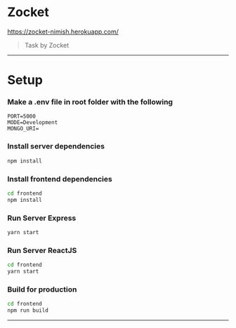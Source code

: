# Zocket

https://zocket-nimish.herokuapp.com/

> Task by Zocket

---

# Setup

### Make a .env file in root folder with the following

```
PORT=5000
MODE=Development
MONGO_URI=
```

### Install server dependencies

```bash
npm install
```

### Install frontend dependencies

```bash
cd frontend
npm install
```

### Run Server Express

```bash
yarn start
```

### Run Server ReactJS

```bash
cd frontend
yarn start
```

### Build for production

```bash
cd frontend
npm run build
```

---
